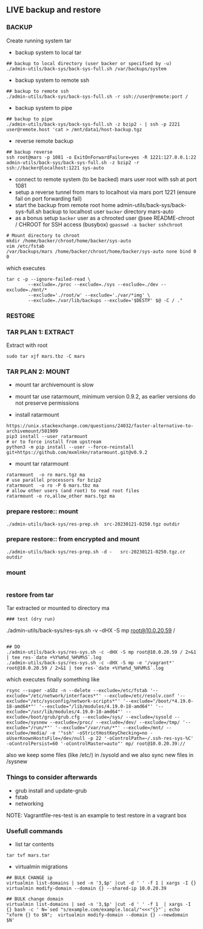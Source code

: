 ## LIVE backup and restore
### BACKUP
Create running system tar
- backup system to local tar
```
## backup to local directory (user backer or specified by -u)
./admin-utils/back-sys/back-sys-full.sh /var/backups/system
```
- backup system to remote ssh
```
## backup to remote ssh
./admin-utils/back-sys/back-sys-full.sh -r ssh://user@remote:port /
```
- backup system to pipe
```
## backup to pipe
./admin-utils/back-sys/back-sys-full.sh -z bzip2 - | ssh -p 2221 user@remote.host 'cat > /mnt/data1/host-backup.tgz
```
- reverse remote backup
```
## backup reverse
ssh root@mars -p 1081 -o ExitOnForwardFailure=yes -R 1221:127.0.0.1:22 admin-utils/back-sys/back-sys-full.sh -z bzip2 -r ssh://backer@localhost:1221 sys-auto
```
  - connect to remote system (to be backed) mars user root with ssh at port 1081
  - setup a reverse tunnel from mars to localhost via mars port 1221 (ensure fail on port forwarding fail)
  - start the backup from remote root home admin-utils/back-sys/back-sys-full.sh backup to localhost user `backer` directory mars-auto
  - as a bonus setup `backer` user as a chrooted user @see README-chroot / CHROOT for SSH access (busybox) `gpasswd -a backer sshchroot`
```
# Mount directory to chroot
mkdir /home/backer/chroot/home/backer/sys-auto
vim /etc/fstab
/var/backups/mars /home/backer/chroot/home/backer/sys-auto none bind 0 0
```

which executes
```
tar c -p --ignore-failed-read \
        --exclude=./proc --exclude=./sys --exclude=./dev --exclude=./mnt/*
        --exclude='./root/w' --exclude='./var/*img' \
        --exclude=./var/lib/backups --exclude='$DESTP' $@ -C / ."
```



### RESTORE


### TAR PLAN 1: EXTRACT
Extract with root
```
sudo tar xjf mars.tbz -C mars
```

### TAR PLAN 2: MOUNT
- mount tar archivemount is slow
- mount tar  use ratarmount, minimum version 0.9.2, as earlier versions do not preserve permissions

- install ratarmount
```
https://unix.stackexchange.com/questions/24032/faster-alternative-to-archivemount/501909
pip3 install --user ratarmount
# or to force install from upstream
python3 -m pip install --user --force-reinstall git+https://github.com/mxmlnkn/ratarmount.git@v0.9.2
```
- mount tar ratarmount
```
ratarmount  -o ro mars.tgz ma
# use parallel processors for bzip2
ratarmount  -o ro -P 6 mars.tbz ma
# allow other users (and root) to read root files
ratarmount -o ro,allow_other mars.tgz ma
```


### prepare restore:: mount

```
./admin-utils/back-sys/res-prep.sh  src-20230121-0250.tgz outdir
```


### prepare restore:: from encrypted and mount

```
./admin-utils/back-sys/res-prep.sh -d -   src-20230121-0250.tgz.cr outdir
```

### mount 
```
```

### restore from tar 
Tar extracted or mounted to directory ma
```
### test (dry run)
```
./admin-utils/back-sys/res-sys.sh -v -dHX -S mp root@10.0.20.59 / 
```

## DO
./admin-utils/back-sys/res-sys.sh -c -dHX -S mp root@10.0.20.59 / 2>&1 | tee res-`date +%Y%m%d_%H%M%S`.log
./admin-utils/back-sys/res-sys.sh -c -dHX -S mp -e '/vagrant*' root@10.0.20.59 / 2>&1 | tee res-`date +%Y%m%d_%H%M%S`.log
```

which executes finally something like
```
rsync --super -aSDz -n --delete --exclude=/etc/fstab '--exclude="/etc/network/interfaces*"' --exclude=/etc/resolv.conf '--exclude="/etc/sysconfig/network-scripts*"' '--exclude="/boot/*4.19.0-18-amd64*"' '--exclude="/lib/modules/4.19.0-18-amd64"' '--exclude="/usr/lib/modules/4.19.0-18-amd64"' --exclude=/boot/grub/grub.cfg --exclude=/sys/ --exclude=/sysold --exclude=/sysnew --exclude=/proc/ --exclude=/dev/ --exclude=/tmp/ '--exclude="/run/*"' '--exclude="/var/run/*"' --exclude=/mnt/ --exclude=/media/ -e '"ssh' -oStrictHostKeyChecking=no -oUserKnownHostsFile=/dev/null -p 22 '-oControlPath=~/.ssh-res-sys-%C' -oControlPersist=60 '-oControlMaster=auto"' mp/ root@10.0.20.39://
```
also we keep some files (like /etc/) in /sysold and we also sync new files in /sysnew



### Things to consider afterwards
- grub install and update-grub
- fstab
- networking



NOTE: Vagrantfile-res-test is an example to test restore in a vagrant box

### Usefull commands
- list tar contents
```
tar tvf mars.tar 
```
- virtualmin migrations
```
## BULK CHANGE ip
virtualmin list-domains | sed -n '3,$p' |cut -d ' ' -f 1 | xargs -I {} virtualmin modify-domain --domain {} --shared-ip 10.0.20.39

## BULK change domain
virtualmin list-domains | sed -n '3,$p' |cut -d ' ' -f 1  | xargs -I {} bash -c ' N=`sed "s/example.com/example.local/"<<<"{}"`; echo "xform {} to $N";  virtualmin modify-domain --domain {} --newdomain $N'
```

